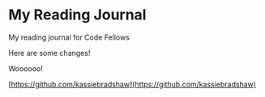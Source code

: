 # My Reading Journal #

My reading journal for Code Fellows

Here are some changes!

Woooooo!

[https://github.com/kassiebradshaw](https://github.com/kassiebradshaw)
